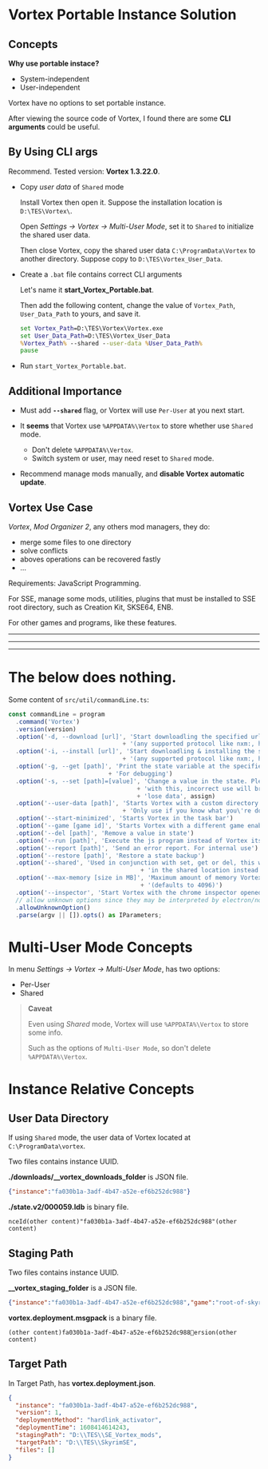# Vortex Portable Instance Solution

## Concepts

**Why use portable instace?**

- System-independent
- User-independent

Vortex have no options to set portable instance.

After viewing the source code of Vortex, I found there are some **CLI arguments** could be useful.

## By Using CLI args

Recommend. Tested version: **Vortex 1.3.22.0**.

- Copy *user data* of `Shared` mode

  Install Vortex then open it. Suppose the installation location is `D:\TES\Vortex\`.
  
  Open *Settings -> Vortex -> Multi-User Mode*, set it to `Shared` to initialize the shared user data.
  
  Then close Vortex, copy the shared user data `C:\ProgramData\Vortex` to another directory.
  Suppose copy to `D:\TES\Vortex_User_Data`.
  
- Create a `.bat` file contains correct CLI arguments

  Let's name it **start_Vortex_Portable.bat**. 
  
  Then add the following content, change the value of `Vortex_Path`, `User_Data_Path` to yours, and save it.
  ```bat
  set Vortex_Path=D:\TES\Vortex\Vortex.exe
  set User_Data_Path=D:\TES\Vortex_User_Data
  %Vortex_Path% --shared --user-data %User_Data_Path%
  pause
  
  ```
  
- Run `start_Vortex_Portable.bat`.

## Additional Importance

- Must add **`--shared`** flag, or Vortex will use `Per-User` at you next start.

- It **seems** that Vortex use `%APPDATA%\Vertox` to store whether use `Shared` mode.

	- Don't delete `%APPDATA%\Vertox`.
	- Switch system or user, may need reset to `Shared` mode.
- Recommend manage mods manually, and **disable Vortex automatic update**.

## Vortex Use Case

*Vortex*, *Mod Organizer 2*, any others mod managers, they do:
- merge some files to one directory
- solve conflicts
- aboves operations can be recovered fastly
- ...

Requirements: JavaScript Programming.

For SSE, manage some mods, utilities, plugins that must be installed to SSE root directory, such as Creation Kit, SKSE64, ENB.

For other games and programs, like these features.



----

----

----

# The below does nothing.

Some content of `src/util/commandLine.ts`:
```ts
const commandLine = program
  .command('Vortex')
  .version(version)
  .option('-d, --download [url]', 'Start downloadling the specified url '
                                + '(any supported protocol like nxm:, https:, ...).')
  .option('-i, --install [url]', 'Start downloadling & installing the specified url '
                                + '(any supported protocol like nxm:, https:, ...).')
  .option('-g, --get [path]', 'Print the state variable at the specified path and quit. '
                            + 'For debugging')
  .option('-s, --set [path]=[value]', 'Change a value in the state. Please be very careful '
                                    + 'with this, incorrect use will break Vortex and you may '
                                    + 'lose data', assign)
  .option('--user-data [path]', 'Starts Vortex with a custom directory for the user data. '
                                + 'Only use if you know what you\'re doing.')
  .option('--start-minimized', 'Starts Vortex in the task bar')
  .option('--game [game id]', 'Starts Vortex with a different game enabled')
  .option('--del [path]', 'Remove a value in state')
  .option('--run [path]', 'Execute the js program instead of Vortex itself.')
  .option('--report [path]', 'Send an error report. For internal use')
  .option('--restore [path]', 'Restore a state backup')
  .option('--shared', 'Used in conjunction with set, get or del, this will access the database'
                                     + 'in the shared location instead of the per-user one')
  .option('--max-memory [size in MB]', 'Maximum amount of memory Vortex may use in MB '
                                     + '(defaults to 4096)')
  .option('--inspector', 'Start Vortex with the chrome inspector opened')
  // allow unknown options since they may be interpreted by electron/node
  .allowUnknownOption()
  .parse(argv || []).opts() as IParameters;
```

# Multi-User Mode Concepts

In menu *Settings -> Vortex -> Multi-User Mode*, has two options:
- Per-User
- Shared

> **Caveat**
>
> Even using *Shared* mode, Vortex will use `%APPDATA%\Vertox` to store some info.
>
> Such as the options of `Multi-User Mode`, so don't delete `%APPDATA%\Vertox`.


# Instance Relative Concepts

## User Data Directory

If using `Shared` mode, the user data of Vortex located at `C:\ProgramData\vortex`.

Two files contains instance UUID.

**./downloads/__vortex_downloads_folder** is JSON file.
```json
{"instance":"fa030b1a-3adf-4b47-a52e-ef6b252dc988"}
```

**./state.v2/000059.ldb** is binary file.
```text
nceId(other content)"fa030b1a-3adf-4b47-a52e-ef6b252dc988"(other content)
```

## Staging Path

Two files contains instance UUID.

**__vortex_staging_folder** is a JSON file.
```json
{"instance":"fa030b1a-3adf-4b47-a52e-ef6b252dc988","game":"root-of-skyrimse"}
```

**vortex.deployment.msgpack** is a binary file.
```text
(other content)fa030b1a-3adf-4b47-a52e-ef6b252dc988ersion(other content)
```

## Target Path

In Target Path, has **vortex.deployment.json**.
```json
{
  "instance": "fa030b1a-3adf-4b47-a52e-ef6b252dc988",
  "version": 1,
  "deploymentMethod": "hardlink_activator",
  "deploymentTime": 1608414614243,
  "stagingPath": "D:\\TES\\SE_Vortex_mods",
  "targetPath": "D:\\TES\\SkyrimSE",
  "files": []
} 
```

